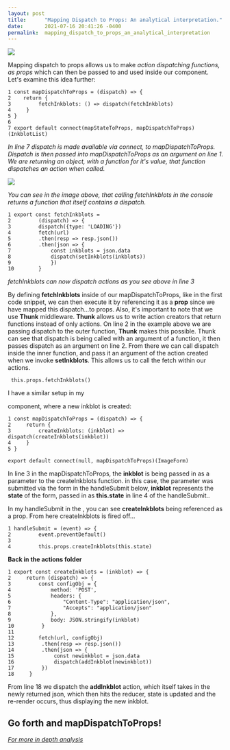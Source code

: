 ```yaml
---
layout: post
title:      "Mapping Dispatch to Props: An analytical interpretation."
date:       2021-07-16 20:41:26 -0400
permalink:  mapping_dispatch_to_props_an_analytical_interpretation
---
```



![](https://upload.wikimedia.org/wikipedia/commons/7/70/Rorschach_blot_01.jpg)

Mapping dispatch to props allows us to make *action dispatching functions, as props* which can then be passed to and used inside our component. Let's examine this idea further:
```
1 const mapDispatchToProps = (dispatch) => {
2    return {
3         fetchInkblots: () => dispatch(fetchInkblots)
4     }
5 }
6
7 export default connect(mapStateToProps, mapDispatchToProps)(InkblotList)
```
*In line 7 dispatch is made available via connect, to mapDispatchToProps. Dispatch is then passed into mapDispatchToProps as an argument on line 1. We are returning an object, with a function for it's value, that function dispatches an action when called.*


![](https://i.imgur.com/PxAdLAm.png)

*You can see in the image above, that calling fetchInkblots in the console returns a function that itself contains a dispatch.*

```
1 export const fetchInkblots = 
2         (dispatch) => {
3         dispatch({type: 'LOADING'})
4         fetch(url)
5         .then(resp => resp.json())
6         .then(json => {
7             const inkblots = json.data
8             dispatch(setInkblots(inkblots))
9             })
10        }
```
*fetchInkblots can now dispatch actions as you see above in line 3*


By defining **fetchInkblots** inside of our mapDispatchToProps, like in the first code snippet, we can then execute it by referencing it as a **prop** since we have mapped this dispatch...to props. Also, it's important to note that we use **Thunk** middleware. **Thunk** allows us to write action creators that return functions instead of only actions. On line 2 in the example above we are passing dispatch to the outer function, **Thunk** makes this possible. Thunk can see that dispatch is being called with an argument of a function, it then passes dispatch as an argument on line 2. From there we can call dispatch inside the inner function, and pass it an argument of the action created when we invoke **setInkblots**. This allows us to call the fetch within our actions.

```
 this.props.fetchInkblots()
```

I have a similar setup in my **<Form />** component, where a new inkblot is created:

```
1 const mapDispatchToProps = (dispatch) => {
2     return {
3         createInkblots: (inkblot) => dispatch(createInkblots(inkblot))
4     }
5 }

export default connect(null, mapDispatchToProps)(ImageForm)
```

In line 3 in the mapDispatchToProps, the **inkblot** is being passed in as a parameter to the createInkblots function. in this case, the parameter was submitted via the form in the handleSubmit below, **inkblot** represents the **state** of the form, passed in as **this.state** in line 4 of the handleSubmit.. 

In my handleSubmit in the <Form />, you can see **createInkblots** being referenced as a prop. From here createInkblots is fired off...

```
1 handleSubmit = (event) => {
2         event.preventDefault()
3 
4         this.props.createInkblots(this.state)
```

**Back in the actions folder**

```
1 export const createInkblots = (inkblot) => {
2     return (dispatch) => {
3         const configObj = {
4             method: 'POST',
5             headers: {
6                 "Content-Type": "application/json",
7                 "Accepts": "application/json"
8             },
9             body: JSON.stringify(inkblot)
10         }
11         
12        fetch(url, configObj)
13         .then(resp => resp.json())
14         .then(json => {
15             const newinkblot = json.data
16             dispatch(addInkblot(newinkblot))
17         })
18     }
```

From line 18 we dispatch the **addInkblot** action, which itself takes in the newly returned json, which then hits the reducer, state is updated and the re-render occurs, thus displaying the new inkblot.

## Go forth and mapDispatchToProps!

*[For more in depth analysis](https://stackoverflow.com/questions/34458261/how-to-get-simple-dispatch-from-this-props-using-connect-w-redux)*
		

